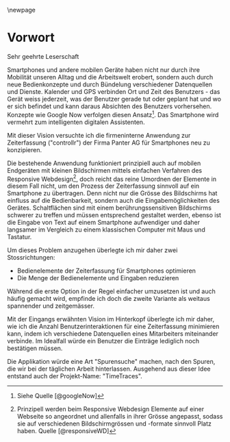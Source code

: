 
\newpage

# Vorwort

Sehr geehrte Leserschaft

Smartphones und andere mobilen Geräte haben nicht nur durch ihre Mobilität unseren Alltag und die Arbeitswelt erobert, sondern auch durch neue Bedienkonzepte und durch Bündelung verschiedener Datenquellen und Dienste. Kalender und GPS verbinden Ort und Zeit des Benutzers - das Gerät weiss jederzeit, was der Benutzer gerade tut oder geplant hat und wo er sich befindet und kann daraus Absichten des Benutzers vorhersehen. Konzepte wie Google Now verfolgen diesen Ansatz[^fnGoogleNow]. Das Smartphone wird vermehrt zum intelligenten digitalen Assistenten.

[^fnGoogleNow]: Siehe Quelle [@googleNow]

Mit dieser Vision versuchte ich die firmeninterne Anwendung zur Zeiterfassung ("controllr") der Firma Panter AG für Smartphones neu zu konzipieren. 

Die bestehende Anwendung funktioniert prinzipiell auch auf mobilen Endgeräten mit kleinen Bildschirmen mittels einfachen Verfahren des Responsive Webdesign[^fnResponsiveDesign], doch reicht das reine Umordnen der Elemente in diesem Fall nicht, um den Prozess der Zeiterfassung sinnvoll auf ein Smartphone zu übertragen. Denn nicht nur die Grösse des Bildschirms hat einfluss auf die Bedienbarkeit, sondern auch die Eingabemöglichkeiten des Gerätes. Schaltflächen sind mit einem berührungssensitiven Bildschirms schwerer zu treffen und müssen entsprechend gestaltet werden, ebenso ist die Eingabe von Text auf einem Smartphone aufwendiger und daher langsamer im Vergleich zu einem klassischen Computer mit Maus und Tastatur.

[^fnResponsiveDesign]: Prinzipell werden beim Responsive Webdesign Elemente auf einer Webseite so angeordnet und allenfalls in ihrer Grösse angepasst, sodass sie auf verschiedenen Bildschirmgrössen und -formate sinnvoll Platz haben. Quelle [@responsiveWD]

Um dieses Problem anzugehen überlegte ich mir daher zwei Stossrichtungen: 

- Bedienelemente der Zeiterfassung für Smartphones optimieren 
- Die Menge der Bedienelemente und Eingaben reduzieren

Während die erste Option in der Regel einfacher umzusetzen ist und auch häufig gemacht wird, empfinde ich doch die zweite Variante als weitaus spannender und zeitgemässer. 

Mit der Eingangs erwähnten Vision im Hinterkopf überlegte ich mir daher, wie ich die Anzahl Benutzerinteraktionen für eine Zeiterfassung minimieren kann, indem ich verschiedene Datenquellen eines Mitarbeiters miteinander verbinde. Im Idealfall würde ein Benutzer die Einträge lediglich noch bestätigen müssen.

Die Applikation würde eine Art "Spurensuche" machen, nach den Spuren, die wir bei der täglichen Arbeit hinterlassen. Ausgehend aus dieser Idee entstand auch der Projekt-Name: "TimeTraces".